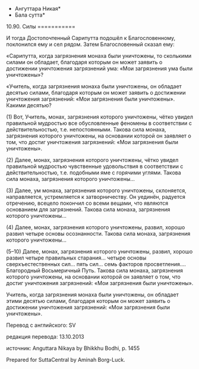 * Ангуттара Никая*
* Бала сутта*

10\.90\. Силы
\=\=\=\=\=\=\=\=\=\=\=

И тогда Достопочтенный Сарипутта подошёл к Благословенному, поклонился ему и сел рядом\. Затем Благословенный сказал ему:

«Сарипутта, когда загрязнения монаха были уничтожены, то сколькими силами он обладает, благодаря которым он может заявить о достижении уничтожения загрязнений ума: «Мои загрязнения ума были уничтожены»?

«Учитель, когда загрязнения монаха были уничтожены, он обладает десятью силами, благодаря которым он может заявить о достижении уничтожения загрязнений: «Мои загрязнения были уничтожены»\. Какими десятью?

\(1\) Вот, Учитель, монах, загрязнения которого уничтожены, чётко увидел правильной мудростью все обусловленные феномены в соответствии с действительностью, т\.е\. непостоянными\. Такова сила монаха, загрязнения которого уничтожены, на основании которой он заявляет о том, что достиг уничтожения загрязнений: «Мои загрязнения были уничтожены»\.

\(2\) Далее, монах, загрязнения которого уничтожены, чётко увидел правильной мудростью чувственные удовольствия в соответствии с действительностью, т\.е\. подобными яме с горячими углями\. Такова сила монаха, загрязнения которого уничтожены…

\(3\) Далее, ум монаха, загрязнения которого уничтожены, склоняется, направляется, устремляется к затворничеству\. Он уединён, радуется отречению, всецело покончил со всеми вещами, что являются основанием для загрязнений\. Такова сила монаха, загрязнения которого уничтожены…

\(4\) Далее, монах, загрязнения которого уничтожены, развил, хорошо развил четыре основы осознанности\. Такова сила монаха, загрязнения которого уничтожены…

\(5–10\) Далее, монах, загрязнения которого уничтожены, развил, хорошо развил четыре правильных старания… четыре основы сверхъестественных сил… пять сил… семь факторов просветления…\. Благородный Восьмеричный Путь\. Такова сила монаха, загрязнения которого уничтожены, на основании которой он заявляет о том, что достиг уничтожения загрязнений: «Мои загрязнения были уничтожены»\.

Учитель, когда загрязнения монаха были уничтожены, он обладает этими десятью силами, благодаря которым он может заявить о достижении уничтожения загрязнений: «Мои загрязнения были уничтожены»\.

Перевод с английского: SV

редакция перевода: 13\.10\.2013

источник: Anguttara Nikaya by Bhikkhu Bodhi, p\. 1455

Prepared for SuttaCentral by Aminah Borg\-Luck\.
